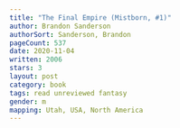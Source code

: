```yaml
---
title: "The Final Empire (Mistborn, #1)"
author: Brandon Sanderson
authorSort: Sanderson, Brandon
pageCount: 537
date: 2020-11-04
written: 2006
stars: 3
layout: post
category: book
tags: read unreviewed fantasy
gender: m
mapping: Utah, USA, North America
---
```

